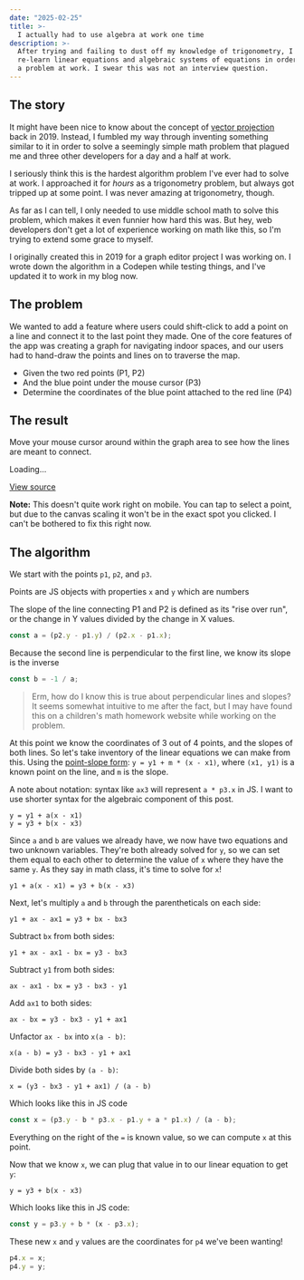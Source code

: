 ```yaml
---
date: "2025-02-25"
title: >-
  I actually had to use algebra at work one time
description: >-
  After trying and failing to dust off my knowledge of trigonometry, I had to
  re-learn linear equations and algebraic systems of equations in order to solve
  a problem at work. I swear this was not an interview question.
---
```


<script type="module" src="./assets/element.mjs"></script>

## The story

It might have been nice to know about the concept of
[vector projection](https://en.wikipedia.org/wiki/Vector_projection) back
in 2019. Instead, I fumbled my way through inventing something similar to it in
order to solve a seemingly simple math problem that plagued me and three other
developers for a day and a half at work.

I seriously think this is the hardest algorithm problem I've ever had to solve
at work. I approached it for _hours_ as a trigonometry problem, but always got
tripped up at some point. I was never amazing at trigonometry, though.

As far as I can tell, I only needed to use middle school math to solve this
problem, which makes it even funnier how hard this was. But hey, web developers
don't get a lot of experience working on math like this, so I'm trying to extend
some grace to myself.

I originally created this in 2019 for a graph editor project I was working on. I
wrote down the algorithm in a Codepen while testing things, and I've updated it
to work in my blog now.

## The problem

We wanted to add a feature where users could shift-click to add a point on a
line and connect it to the last point they made. One of the core features of the
app was creating a graph for navigating indoor spaces, and our users had to
hand-draw the points and lines on to traverse the map.

- Given the two red points (P1, P2)
- And the blue point under the mouse cursor (P3)
- Determine the coordinates of the blue point attached to the red line (P4)

## The result

Move your mouse cursor around within the graph area to see how the lines are
meant to connect.

<wavebeem-disjoint-graph-union>
  Loading...
</wavebeem-disjoint-graph-union>

[View source](./assets/element.mjs)

**Note:** This doesn't quite work right on mobile. You can tap to select a
point, but due to the canvas scaling it won't be in the exact spot you clicked.
I can't be bothered to fix this right now.

## The algorithm

We start with the points `p1`, `p2`, and `p3`.

Points are JS objects with properties `x` and `y` which are numbers

The slope of the line connecting P1 and P2 is defined as its "rise over run", or
the change in Y values divided by the change in X values.

```js
const a = (p2.y - p1.y) / (p2.x - p1.x);
```

Because the second line is perpendicular to the first line, we know its slope is
the inverse

```js
const b = -1 / a;
```

> Erm, how do I know this is true about perpendicular lines and slopes? It seems
> somewhat intuitive to me after the fact, but I may have found this on a
> children's math homework website while working on the problem.

At this point we know the coordinates of 3 out of 4 points, and the slopes of
both lines. So let's take inventory of the linear equations we can make from
this. Using the
[point-slope form](https://en.wikipedia.org/wiki/Linear_equation#Point%E2%80%93slope_form_or_Point-gradient_form):
`y = y1 + m * (x - x1)`, where `(x1, y1)` is a known point on the line, and `m`
is the slope.

A note about notation: syntax like `ax3` will represent `a * p3.x` in JS. I want
to use shorter syntax for the algebraic component of this post.

```
y = y1 + a(x - x1)
y = y3 + b(x - x3)
```

Since `a` and `b` are values we already have, we now have two equations and two
unknown variables. They're both already solved for `y`, so we can set them equal
to each other to determine the value of `x` where they have the same `y`. As
they say in math class, it's time to solve for `x`!

```
y1 + a(x - x1) = y3 + b(x - x3)
```

Next, let's multiply `a` and `b` through the parentheticals on each side:

```
y1 + ax - ax1 = y3 + bx - bx3
```

Subtract `bx` from both sides:

```
y1 + ax - ax1 - bx = y3 - bx3
```

Subtract `y1` from both sides:

```
ax - ax1 - bx = y3 - bx3 - y1
```

Add `ax1` to both sides:

```
ax - bx = y3 - bx3 - y1 + ax1
```

Unfactor `ax - bx` into `x(a - b)`:

```
x(a - b) = y3 - bx3 - y1 + ax1
```

Divide both sides by `(a - b)`:

```
x = (y3 - bx3 - y1 + ax1) / (a - b)
```

Which looks like this in JS code

```js
const x = (p3.y - b * p3.x - p1.y + a * p1.x) / (a - b);
```

Everything on the right of the `=` is known value, so we can compute `x` at this
point.

Now that we know `x`, we can plug that value in to our linear equation to get
`y`:

```
y = y3 + b(x - x3)
```

Which looks like this in JS code:

```js
const y = p3.y + b * (x - p3.x);
```

These new `x` and `y` values are the coordinates for `p4` we've been wanting!

```js
p4.x = x;
p4.y = y;
```
